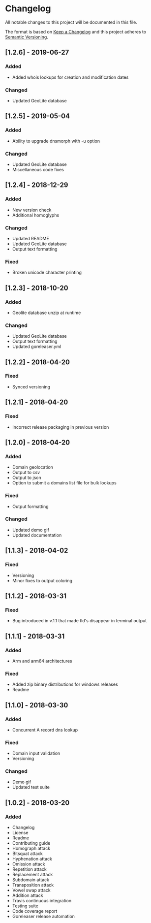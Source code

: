 # Changelog
All notable changes to this project will be documented in this file.

The format is based on [Keep a Changelog](http://keepachangelog.com/en/1.0.0/)
and this project adheres to [Semantic Versioning](http://semver.org/spec/v2.0.0.html).

## [1.2.6] - 2019-06-27

### Added

- Added whois lookups for creation and modification dates 

### Changed

- Updated GeoLite database

## [1.2.5] - 2019-05-04

### Added

- Ability to upgrade dnsmorph with -u option

### Changed

- Updated GeoLite database
- Miscellaneous code fixes

## [1.2.4] - 2018-12-29

### Added

- New version check
- Additional homoglyphs

### Changed

- Updated README
- Updated GeoLite database
- Output text formatting

### Fixed

- Broken unicode character printing

## [1.2.3] - 2018-10-20

### Added

- Geolite database unzip at runtime

### Changed

- Updated GeoLite database
- Output text formatting
- Updated goreleaser.yml

## [1.2.2] - 2018-04-20

### Fixed

- Synced versioning

## [1.2.1] - 2018-04-20

### Fixed

- Incorrect release packaging in previous version

## [1.2.0] - 2018-04-20

### Added

- Domain geolocation
- Output to csv
- Output to json
- Option to submit a domains list file for bulk lookups

### Fixed

- Output formatting

### Changed

- Updated demo gif
- Updated documentation

## [1.1.3] - 2018-04-02

### Fixed

- Versioning
- Minor fixes to output coloring

## [1.1.2] - 2018-03-31

### Fixed

- Bug introduced in v.1.1 that made tld's disappear in terminal output

## [1.1.1] - 2018-03-31

### Added

- Arm and arm64 architectures

### Fixed

- Added zip binary distributions for windows releases
- Readme

## [1.1.0] - 2018-03-30

### Added

- Concurrent A record dns lookup

### Fixed

- Domain input validation
- Versioning

### Changed

- Demo gif
- Updated test suite

## [1.0.2] - 2018-03-20

### Added

- Changelog
- License
- Readme
- Contributing guide
- Homograph attack
- Bitsquat attack
- Hyphenation attack
- Omission attack
- Repetition attack
- Replacement attack
- Subdomain attack
- Transposition attack
- Vowel swap attack
- Addition attack
- Travis continuous integration
- Testing suite
- Code coverage report
- Goreleaser release automation

